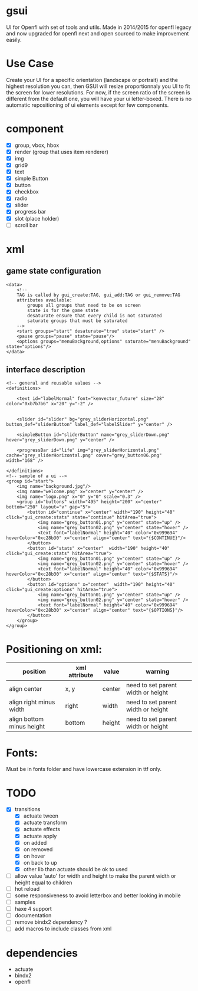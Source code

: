 # gsui
UI for Openfl with set of tools and utils.
Made in 2014/2015 for openfl legacy and now upgraded for openfl next and open sourced to make improvement easily.

# Use Case
Create your UI for a specific orientation (landscape or portrait) and the highest resolution you can, then GSUI will resize proportionnaly you UI to fit the screen for lower resolutions.
For now, if the screen ratio of the screen is different from the default one, you will have your ui letter-boxed.
There is no automatic repositioning of ui elements except for few components.

# component

- [x] group, vbox, hbox
- [x] render (group that uses item renderer)
- [x] img
- [x] grid9
- [x] text
- [x] simple Button
- [x] button
- [x] checkbox
- [x] radio
- [x] slider
- [x] progress bar
- [x] slot (place holder)
- [ ] scroll bar
 
# xml

## game state configuration

```
<data>
	<!-- 
	TAG is called by gui_create:TAG, gui_add:TAG or gui_remove:TAG
	attributes available:
		groups all groups that need to be on screen
		state is for the game state
		desaturate ensure that every child is not saturated
		saturate groups that must be saturated
	-->
	<start groups="start" desaturate="true" state="start" />
	<pause groups="pause" state="pause"/>
	<options groups="menuBackground,options" saturate="menuBackground" state="options"/>
</data>
```


## interface description

```
<!-- general and reusable values -->
<definitions>
	
	<text id="labelNormal" font="kenvector_future" size="28" color="0xb7b7b6" x="20" y="-2" />
	
	
	<slider id="slider" bg="grey_sliderHorizontal.png" button_def="sliderButton" label_def="labelSlider" y="center" />
	
	<simpleButton id="sliderButton" name="grey_sliderDown.png" hover="grey_sliderDown.png" y="center" />
	
	<progressBar id="life" img="grey_sliderHorizontal.png" cache="grey_sliderHorizontal.png" cover="grey_button06.png" width="168" />
	
</definitions>
<!-- sample of a ui -->
<group id="start">
	<img name="background.jpg"/>
	<img name="welcome.png" x="center" y="center" />
	<img name="logo.png" x="0" y="0" scale="0.3" />
	<group id="buttons" width="495" height="200" x="center" bottom="250" layout="v" gap="5">
		<button id="continue" x="center" width="190" height="40" click="gui_create:stats" state="continue" hitArea="true">
			<img name="grey_button01.png" y="center" state="up" />
			<img name="grey_button02.png" y="center" state="hover" />
			<text font="labelNormal" height="40" color="0x999694" hoverColor="0xc28b30" x="center" align="center" text="{$CONTINUE}"/>
		</button>
		<button id="stats" x="center"  width="190" height="40" click="gui_create:stats" hitArea="true">
			<img name="grey_button01.png" y="center" state="up" />
			<img name="grey_button02.png" y="center" state="hover" />
			<text font="labelNormal" height="40" color="0x999694" hoverColor="0xc28b30" x="center" align="center" text="{$STATS}"/>
		</button>
		<button id="options" x="center"  width="190" height="40" click="gui_create:options" hitArea="true">
			<img name="grey_button01.png" y="center" state="up" />
			<img name="grey_button02.png" y="center" state="hover" />
			<text font="labelNormal" height="40" color="0x999694" hoverColor="0xc28b30" x="center" align="center" text="{$OPTIONS}"/>
		</button>
	</group>
</group>
```

# Positioning on xml:
	
| position | xml attribute | value | warning |
| ------------- | ------------- | ------------- | ------------- |
| align center  | x, y  | center  | need to set parent width or height |
| align right minus width  | right  | width  | need to set parent width or height |
| align bottom minus height  | bottom  | height  | need to set parent width or height |

# Fonts:
	
Must be in fonts folder and have lowercase extension in ttf only.
	
	
# TODO
- [x] transitions
	- [x] actuate tween
	- [x] actuate transform
	- [x] actuate effects
	- [x] actuate apply
	- [x] on added
	- [x] on removed
	- [x] on hover
	- [x] on back to up
	- [x] other lib than actuate should be ok to used
- [ ] allow value 'auto' for width and height to make the parent width or height equal to children
- [ ] hot reload
- [ ] some responsiveness to avoid letterbox and better looking in mobile
- [ ] samples
- [ ] haxe 4 support
- [ ] documentation
- [ ] remove bindx2 dependency ?
- [ ] add macros to include classes from xml

# dependencies
- actuate
- bindx2
- openfl

